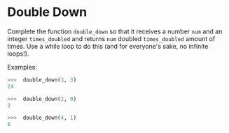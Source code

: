 # Double Down

Complete the function `double_down` so that it receives a number `num` and
an integer `times_doubled` and returns `num` doubled `times_doubled` amount of times.
Use a while loop to do this (and for everyone's sake, no infinite loops!).

Examples:

```python
>>>  double_down(3, 3)
24

>>>  double_down(2, 0)
2

>>>  double_down(4, 1)
8
```